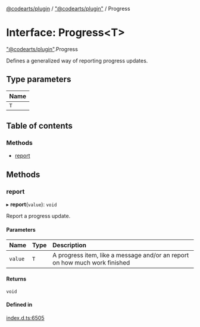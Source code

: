 [@codearts/plugin](../README.md) / ["@codearts/plugin"](../modules/_codearts_plugin_.md) / Progress

# Interface: Progress<T\>

["@codearts/plugin"](../modules/_codearts_plugin_.md).Progress

Defines a generalized way of reporting progress updates.

## Type parameters

| Name |
| :------ |
| `T` |

## Table of contents

### Methods

- [report](codearts_plugin_.Progress.md#report)

## Methods

### report

▸ **report**(`value`): `void`

Report a progress update.

#### Parameters

| Name | Type | Description |
| :------ | :------ | :------ |
| `value` | `T` | A progress item, like a message and/or an report on how much work finished |

#### Returns

`void`

#### Defined in

[index.d.ts:6505](https://github.com/shuyaqian/cloudide-plugin-api/blob/3fbdd11/index.d.ts#L6505)
